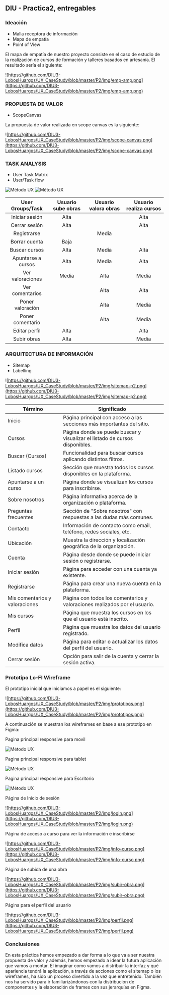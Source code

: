 ## DIU - Practica2, entregables

### Ideación 
* Malla receptora de información 
* Mapa de empatía
* Point of View 

El mapa de empatía de nuestro proyecto consiste en el caso de estudio de la realización de cursos de formación y talleres basados en artesanía. El resultado sería el siguiente:

![https://github.com/DIU3-LobosHuargos/UX_CaseStudy/blob/master/P2/img/emp-amp.png](https://github.com/DIU3-LobosHuargos/UX_CaseStudy/blob/master/P2/img/emp-amp.png)


### PROPUESTA DE VALOR
* ScopeCanvas

La propuesta de valor realizada en scope canvas es la siguiente:

![https://github.com/DIU3-LobosHuargos/UX_CaseStudy/blob/master/P2/img/scope-canvas.png](https://github.com/DIU3-LobosHuargos/UX_CaseStudy/blob/master/P2/img/scope-canvas.png)


### TASK ANALYSIS

* User Task Matrix 
* User/Task flow

![Método UX](img/task-analysis-1.png) 
![Método UX](img/task-analysis-2.png) 

| User Groups/Task | Usuario sube obras | Usuario valora obras | Usuario realiza cursos |
|:----------------:|:------------------:|:--------------------:|:----------------------:|
| Iniciar sesión   | Alta               |                      | Alta                   |
| Cerrar sesión    | Alta               |                      | Alta                   |
| Registrarse      |                    | Media                |                        |
| Borrar cuenta    | Baja               |                      |                        |
| Buscar cursos    | Alta               | Media                | Alta                   |
| Apuntarse a cursos | Alta             | Media                | Alta                   |
| Ver valoraciones | Media              | Alta                 | Media                  |
| Ver comentarios |                     | Alta                 | Alta                   | 
| Poner valoración |                    | Alta                 | Media                  |
| Poner comentario |                    | Alta                 | Media                  |
| Editar perfil | Alta                  |                      | Alta                   |
| Subir obras | Alta                    |                      | Media                  |       

### ARQUITECTURA DE INFORMACIÓN

* Sitemap 
* Labelling 

![https://github.com/DIU3-LobosHuargos/UX_CaseStudy/blob/master/P2/img/sitemap-p2.png](https://github.com/DIU3-LobosHuargos/UX_CaseStudy/blob/master/P2/img/sitemap-p2.png)

| Término                        | Significado                                                                 |
|-------------------------------|------------------------------------------------------------------------------|
| Inicio                        | Página principal con acceso a las secciones más importantes del sitio.       |
| Cursos                        | Página donde se puede buscar y visualizar el listado de cursos disponibles.  |
| Buscar (Cursos)               | Funcionalidad para buscar cursos aplicando distintos filtros.                |
| Listado cursos                | Sección que muestra todos los cursos disponibles en la plataforma.           |
| Apuntarse a un curso          | Página donde se visualizan los cursos para inscribirse. |
| Sobre nosotros                | Página informativa acerca de la organización o plataforma.                   |
| Preguntas frecuentes          | Sección de "Sobre nosotros" con respuestas a las dudas más comunes.          |
| Contacto                      | Información de contacto como email, teléfono, redes sociales, etc.           |
| Ubicación                     | Muestra la dirección y localización geográfica de la organización.           |
| Cuenta                        | Página desde donde se puede iniciar sesión o registrarse.                    |
| Iniciar sesión                | Página para acceder con una cuenta ya existente.                             |
| Registrarse                   | Página para crear una nueva cuenta en la plataforma.                         |
| Mis comentarios y valoraciones| Página con todos los comentarios y valoraciones realizados por el usuario.   |
| Mis cursos                    | Página que muestra los cursos en los que el usuario está inscrito.           |
| Perfil                        | Página que muestra los datos del usuario registrado.                         |
| Modifica datos                | Página para editar o actualizar los datos del perfil del usuario.            |
| Cerrar sesión                 | Opción para salir de la cuenta y cerrar la sesión activa.                    |

### Prototipo Lo-FI Wireframe 

El prototipo inicial que iniciamos a papel es el siguiente:

![https://github.com/DIU3-LobosHuargos/UX_CaseStudy/blob/master/P2/img/prototipos.png](https://github.com/DIU3-LobosHuargos/UX_CaseStudy/blob/master/P2/img/prototipos.png)

A continuación se muestran los wireframes en base a ese prototipo en Figma:

Pagina principal responsive para movil

![Método UX](img/landing-page-wireframes.png)

Pagina principal responsive para tablet

![Método UX](img/landing-page-wireframes-tablet.png)

Pagina principal responsive para Escritorio

![Método UX](img/landing-page-wireframes-desktop.png)

Página de Inicio de sesión

![https://github.com/DIU3-LobosHuargos/UX_CaseStudy/blob/master/P2/img/login.png](https://github.com/DIU3-LobosHuargos/UX_CaseStudy/blob/master/P2/img/login.png)

Página de acceso a curso para ver la información e inscribirse

![https://github.com/DIU3-LobosHuargos/UX_CaseStudy/blob/master/P2/img/info-curso.png](https://github.com/DIU3-LobosHuargos/UX_CaseStudy/blob/master/P2/img/info-curso.png)

Página de subida de una obra

![https://github.com/DIU3-LobosHuargos/UX_CaseStudy/blob/master/P2/img/subir-obra.png](https://github.com/DIU3-LobosHuargos/UX_CaseStudy/blob/master/P2/img/subir-obra.png)

Página para el perfil del usuario

![https://github.com/DIU3-LobosHuargos/UX_CaseStudy/blob/master/P2/img/perfil.png](https://github.com/DIU3-LobosHuargos/UX_CaseStudy/blob/master/P2/img/perfil.png)


### Conclusiones  

En esta práctica hemos empezado a dar forma a lo que va a ser nuestra propuesta de valor y además, hemos empezado a idear la futura aplicación que vamos a montar. El imaginar como vamos a distribuir la interfaz y qué apariencia tendrá la aplicación, a través de acciones como el sitemap o los wireframes, ha sido un proceso divertido a la vez que entretenido. También nos ha servido para ir familiarizándonos con la distribución de componentes y la elaboración de frames con sus jerarquías en Figma.
